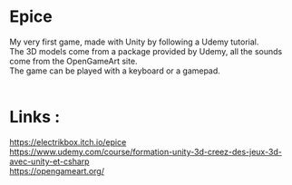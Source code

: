 # Epice
 
My very first game, made with Unity by following a Udemy tutorial.<br>
The 3D models come from a package provided by Udemy, all the sounds come from the OpenGameArt site.<br>
The game can be played with a keyboard or a gamepad.<br>
<br>
# Links :
https://electrikbox.itch.io/epice<br>
https://www.udemy.com/course/formation-unity-3d-creez-des-jeux-3d-avec-unity-et-csharp<br>
https://opengameart.org/
